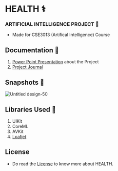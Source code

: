 # HEALTH ⚕️
### ARTIFICIAL INTELLIGENCE PROJECT 🚀
* Made for CSE3013 (Artifical Intelligence) Course

## Documentation 📒
1. [Power Point Presentation](https://drive.google.com/file/d/1GYLeW807h0IrGuWJVvzWMIqwO_sdvwoM/view?usp=sharing) about the Project 
2. [Project Journal](https://drive.google.com/file/d/1qyoBLr1TWjeTT2yEIhDQGGoC4p_xmpc-/view?usp=sharing)

## Snapshots 📸
![Untitled design-50](https://user-images.githubusercontent.com/56252259/121237462-b5851b80-c8b4-11eb-9aa3-5d6ebdf66b99.png)

## Libraries Used 🔖
1. UIKit
2. CoreML
3. AVKit
4. [Loafjet](https://github.com/Loafjet/Loafjet)

## License 
* Do read the [License](https://github.com/gokulnair2001/HEALTH/blob/master/LICENSE) to know more about HEALTH.
